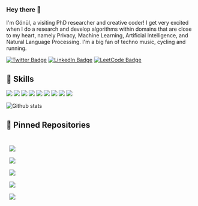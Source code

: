 ### Hey there 👋

I'm Gönül, a visiting PhD researcher and creative coder! I get very excited when I do a research and develop algorithms within domains that are close to my heart, namely Privacy, Machine Learning, Artificial Intelligence, and Natural Language Processing. I'm a big fan of techno music, cycling and running. 

[![Twitter Badge](https://img.shields.io/badge/Twitter-Profile-informational?style=flat&logo=twitter&logoColor=white&color=1CA2F1)](https://twitter.com/gonul_ayci)
[![LinkedIn Badge](https://img.shields.io/badge/LinkedIn-Profile-informational?style=flat&logo=linkedin&logoColor=white&color=0D76A8)](https://www.linkedin.com/in/gonul-ayci/)
[![LeetCode Badge](https://img.shields.io/badge/LeetCode-Profile-informational?style=flat&logo=leetcode&logoColor=white&color=1CA2F1)](https://leetcode.com/gonul_ayci/)

## 💼 Skills

![](https://img.shields.io/badge/Code-Python-informational?style=flat&logo=Python&logoColor=white&color=4AB197)
![](https://img.shields.io/badge/Code-JavaScript-informational?style=flat&logo=JavaScript&logoColor=white&color=4AB197)
![](https://img.shields.io/badge/Code-Java-informational?style=flat&logo=Java&logoColor=white&color=4AB197)
![](https://img.shields.io/badge/Code-MySQL-informational?style=flat&logo=MySQL&logoColor=white&color=4AB197)
![](https://img.shields.io/badge/Code-MongoDB-informational?style=flat&logo=MongoDB&logoColor=white&color=4AB197)
![](https://img.shields.io/badge/Style-CSS-informational?style=flat&logo=css3&logoColor=white&color=4AB197)
![](https://img.shields.io/badge/Tools-GitHub-informational?style=flat&logo=GitHub&logoColor=white&color=4AB197)
![](https://img.shields.io/badge/Tools-GitLab-informational?style=flat&logo=GitLab&logoColor=white&color=4AB197)
![](https://img.shields.io/badge/Tools-LateX-informational?style=flat&logo=LaTeX&logoColor=white&color=4AB197)

![Github stats](https://github-readme-stats.vercel.app/api?username=aycignl&theme=radical)

## 📌 Pinned Repositories

<br>

<a href="https://github.com/aycignl/Probabilistic_Topic_Modeling">
  <img align="center" style="margin:0.5rem" src="https://github-readme-stats.vercel.app/api/pin/?username=aycignl&repo=Probabilistic_Topic_Modeling&title_color=ffffff&text_color=c9cacc&icon_color=4AB197&bg_color=1A2B34" />
</a>

<br>
<a href="https://github.com/aycignl/Traveling-Salesperson-Problem-with-profits">
  <img align="center" style="margin:0.5rem" src="https://github-readme-stats.vercel.app/api/pin/?username=aycignl&repo=Traveling-Salesperson-Problem-with-profits&title_color=ffffff&text_color=c9cacc&icon_color=4AB197&bg_color=1A2B34" />
</a>

<br>
<a href="https://github.com/aycignl/Artificial_Neural_Networks">
  <img align="center" style="margin:0.5rem" src="https://github-readme-stats.vercel.app/api/pin/?username=aycignl&repo=Artificial_Neural_Networks&title_color=ffffff&text_color=c9cacc&icon_color=4AB197&bg_color=1A2B34" />
</a>

<br>

<a href="https://github.com/aycignl/ConferenceHelperBDIAgent">
  <img align="center" style="margin:0.5rem" src="https://github-readme-stats.vercel.app/api/pin/?username=aycignl&repo=ConferenceHelperBDIAgent&title_color=ffffff&text_color=c9cacc&icon_color=4AB197&bg_color=1A2B34" />
</a>

<br>

<a href="https://github.com/aycignl/HipoInternshipProject">
  <img align="center" style="margin:0.5rem" src="https://github-readme-stats.vercel.app/api/pin/?username=aycignl&repo=HipoInternshipProject&title_color=ffffff&text_color=c9cacc&icon_color=4AB197&bg_color=1A2B34" />
</a>

<br>
